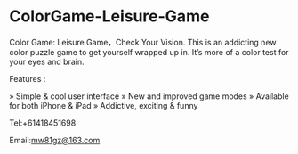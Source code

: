 # ColorGame-Leisure-Game

Color Game: Leisure Game，Check Your Vision. This is an addicting new color puzzle game to get yourself wrapped up in. It’s more of a color test for your eyes and brain.

Features :

» Simple & cool user interface
» New and improved game modes
» Available for both iPhone & iPad
» Addictive, exciting & funny

Tel:+61418451698

Email:mw81gz@163.com
